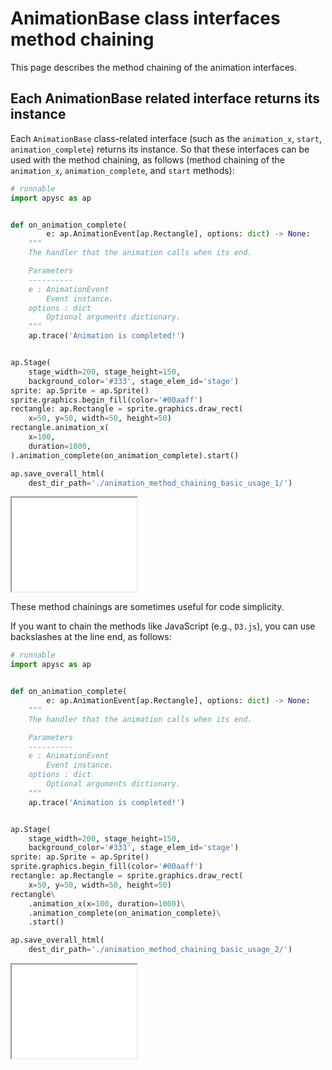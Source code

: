 # AnimationBase class interfaces method chaining

This page describes the method chaining of the animation interfaces.

## Each AnimationBase related interface returns its instance

Each `AnimationBase` class-related interface (such as the `animation_x`\, `start`\, `animation_complete`) returns its instance. So that these interfaces can be used with the method chaining, as follows (method chaining of the `animation_x`\, `animation_complete`\, and `start` methods):

```py
# runnable
import apysc as ap


def on_animation_complete(
        e: ap.AnimationEvent[ap.Rectangle], options: dict) -> None:
    """
    The handler that the animation calls when its end.

    Parameters
    ----------
    e : AnimationEvent
        Event instance.
    options : dict
        Optional arguments dictionary.
    """
    ap.trace('Animation is completed!')


ap.Stage(
    stage_width=200, stage_height=150,
    background_color='#333', stage_elem_id='stage')
sprite: ap.Sprite = ap.Sprite()
sprite.graphics.begin_fill(color='#00aaff')
rectangle: ap.Rectangle = sprite.graphics.draw_rect(
    x=50, y=50, width=50, height=50)
rectangle.animation_x(
    x=100,
    duration=1000,
).animation_complete(on_animation_complete).start()

ap.save_overall_html(
    dest_dir_path='./animation_method_chaining_basic_usage_1/')
```

<iframe src="static/animation_method_chaining_basic_usage_1/index.html" width="200" height=150></iframe>

These method chainings are sometimes useful for code simplicity.

If you want to chain the methods like JavaScript (e.g., `D3.js`), you can use backslashes at the line end, as follows:

```py
# runnable
import apysc as ap


def on_animation_complete(
        e: ap.AnimationEvent[ap.Rectangle], options: dict) -> None:
    """
    The handler that the animation calls when its end.

    Parameters
    ----------
    e : AnimationEvent
        Event instance.
    options : dict
        Optional arguments dictionary.
    """
    ap.trace('Animation is completed!')


ap.Stage(
    stage_width=200, stage_height=150,
    background_color='#333', stage_elem_id='stage')
sprite: ap.Sprite = ap.Sprite()
sprite.graphics.begin_fill(color='#00aaff')
rectangle: ap.Rectangle = sprite.graphics.draw_rect(
    x=50, y=50, width=50, height=50)
rectangle\
    .animation_x(x=100, duration=1000)\
    .animation_complete(on_animation_complete)\
    .start()

ap.save_overall_html(
    dest_dir_path='./animation_method_chaining_basic_usage_2/')
```

<iframe src="static/animation_method_chaining_basic_usage_2/index.html" width="200" height=150></iframe>
